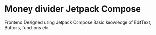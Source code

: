 # Money divider Jetpack Compose
Frontend Designed using Jetpack Compose
Basic knowledge of EditText, Buttons, functions etc.
